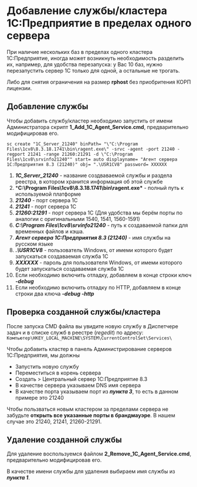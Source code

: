 Добавление службы/кластера 1С:Предприятие в пределах одного сервера
================

При наличие нескольких баз в пределах одного кластера 1С:Предприятие, иногда может возникнуть необходимость разделить их, например, для удобства перезапуска: у Вас 10 баз, нужно перезапустить сервер 1С только для одной, а остальные не трогать.

Либо для снятия ограничения на размер **rphost** без приобритения КОРП лицензии.


## Добавление службы

Чтобы добавить службу/кластер необходимо запустить от имени Администратора скрипт **1_Add_1C_Agent_Service.cmd**, предварительно модифицировав его. 

```sc create "1C_Server_21240" binPath= "\"C:\Program Files\1cv8\8.3.18.1741\bin\ragent.exe\" -srvc -agent -port 21240 -regport 21241 -range 21260:21291 -d \"C:\Program Files\1cv8\srvinfo21240"" start= auto displayname= "Агент сервера 1С:Предприятия 8.3 (21240)" obj= ".\USR1CV8" password= XXXXXX```

1. ***1C_Server_21240*** - название создваваемой службы и раздела реестра, в котором хранится информация об этой службе
2. ***C:\Program Files\1cv8\8.3.18.1741\bin\ragent.exe\*** - полный путь к используемой платформе
3. ***21240*** - порт сервера 1С
4. ***21241*** - порт сервера 1С
5. ***21260:21291*** - порт сервера 1С (Для удобства мы берём порты по аналогии с оригинальными 1540, 1541, 1560-1591)
6. ***C:\Program Files\1cv8\srvinfo21240*** - путь к создаваемой папки для временных файлов и кэша.
7. ***Агент сервера 1С:Предприятия 8.3 (21240)*** - имя службы на русском языке
8. ***.\USR1CV8*** - пользователь Windows, от имеми которого будет запускаться создаваемая служба 1С
9. ***XXXXXX*** - пароль для пользователя Windows, от имеми которого будет запускаться создаваемая служба 1С
10. Если необходимо включить отладку, добавляем в конце строки ключ ***-debug***
11. Если необходимо включить отладку по HTTP, добавляем в конце строки два ключа ***-debug -http***

## Проверка созданной службы/кластера

После запуска CMD файла вы увидите новую службу в Диспетчере задач и в списке служб в реестре (_regedit_) по адресу: ```Компьютер\HKEY_LOCAL_MACHINE\SYSTEM\CurrentControlSet\Services\```

Чтобы добавить кластер в панель Администрирование серверов 1С:Предприятия, мы должны 
* Запустить новую службу
* Переместиться в корень сервера
* Создать > Центральный сервер 1С:Предприятие 8.3
* В качестве сервера указываем DNS имя сервера
* В качестве порта указываем порт из ***пункта 3***, то есть в данном примере это 21240

Чтобы пользваться новым кластером за пределами сервера не забудьте **открыть все указанные порты в брандмауэре**. В нашем случае это 21240, 21241, 21260-21291.

## Удаление созданной службы
Для удаление воспользуемся файлом **2_Remove_1C_Agent_Service.cmd**, предварительно модифицировав его.

В качестве имени службы для удаления выбираем имя службы из ***пункта 1***.